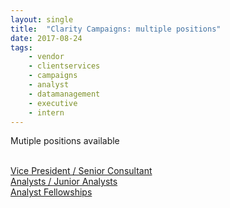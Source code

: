 ```yaml
---
layout: single
title:  "Clarity Campaigns: multiple positions"
date: 2017-08-24
tags: 
    - vendor
    - clientservices
    - campaigns
    - analyst
    - datamanagement
    - executive
    - intern
---
```


Mutiple positions available

<br> [Vice President / Senior Consultant](http://www.claritycampaigns.com/careers/vp-senior-consultant)
<br> [Analysts / Junior Analysts](http://www.claritycampaigns.com/careers/analyst)
<br> [Analyst Fellowships](http://www.claritycampaigns.com/careers/fellowships)
